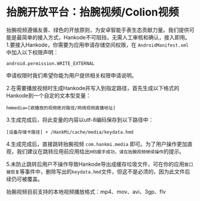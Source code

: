 # 抬腕开放平台：抬腕视频/Colion视频

抬腕视频遵循友善、绿色的开放原则，为安卓智能手表生态贡献力量。我们提供可能是最简单的接入方式，Hankode不可阻挡，无需人工审核和确认，接入即用。  
1.要接入Hankode，你需要为应用申请存储空间权限，在 `AndroidManifest.xml` 中加入以下权限声明：  
~~~
android.permission.WRITE_EXTERNAL
~~~
申请权限时我们希望你能为用户提供相关权限申请说明。  
  
2.在需要播放视频时生成Hankode并写入到指定路径，首先生成以下格式的Hankode到一个自定的文本型变量：  
~~~
hmmedia=[欲播放的视频绝对路径/网络视频直播地址]
~~~
  
3.生成完成后，将此变量的内容以utf-8编码保存到以下路径中：  
~~~
[设备存储卡路径] + /HankMi/cache/media/keydata.hmd
~~~
  
4.生成完成后，直接跳转抬腕视频 `com.hankmi.media` 即可。为了用户操作更加直观，我们建议在跳转应用前应用给出`H码握手成功，请在抬腕视频继续操作`的提示。  
  
5.未防止跳转后用户不操作导致Hankode导出成缓存垃圾文件，可在你的应用`窗口被恢复`等事件中，删除写出的`keydata.hmd`文件，但这不是必须的，因为此文件后续仍可被覆盖。  
  
  
抬腕视频目前支持的本地视频播放格式：mp4、mov、avi、3gp、flv
